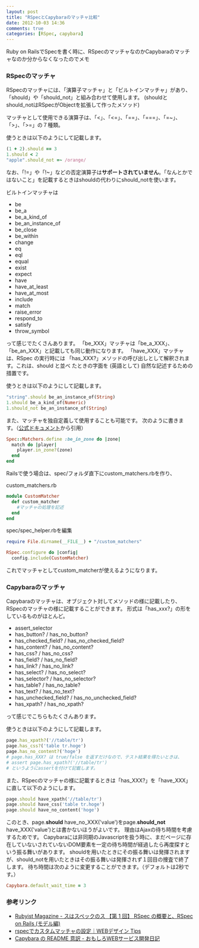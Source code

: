 ```yaml
---
layout: post
title: "RSpecとCapybaraのマッチャ比較"
date: 2012-10-03 14:36
comments: true
categories: [RSpec, capybara]
---
```

Ruby on RailsでSpecを書く時に、RSpecのマッチャなのかCapybaraのマッチャなのか分からなくなったのでメモ

### RSpecのマッチャ

RSpecのマッチャには、「演算子マッチャ」と「ビルトインマッチャ」があり、「should」や「should_not」と組み合わせて使用します。
(shouldとshould_notはRSpecがObjectを拡張して作ったメソッド)

マッチャとして使用できる演算子は、「<」、「<=」、「==」、「===」、「=~」、「>」、「>=」の７種類。

使うときは以下のようにして記載します。
``` ruby
(1 + 2).should == 3
1.should < 2
"apple".should_not =~ /orange/
```
なお、「!=」や「!~」などの否定演算子は**サポートされていません**。「なんとかではないこと」を記載するときはshouldの代わりにshould_notを使います。

ビルトインマッチャは

* be
* be_a
* be_a_kind_of
* be_an_instance_of
* be_close
* be_within
* change
* eq
* eql
* equal
* exist
* expect
* have
* have_at_least
* have_at_most
* include
* match
* raise_error
* respond_to
* satisfy
* throw_symbol

って感じでたくさんあります。
「be_XXX」マッチャは「be_a_XXX」、「be_an_XXX」と記載しても同じ動作になります。
「have_XXX」マッチャは、RSpec の実行時には 「has_XXX?」メソッドの呼び出しとして解釈されます。これは、should と並べ たときの字面を (英語として) 自然な記述するための措置です。

使うときは以下のようにして記載します。
``` ruby
"string".should be_an_instance_of(String)
1.should be_a_kind_of(Numeric)
1.should_not be_an_instance_of(String)
```
また、マッチャを独自定義して使用することも可能です。
次のように書きます。（[公式ドキュメント](http://rspec.rubyforge.org/rspec/1.2.9/classes/Spec/Matchers.html)から引用）
``` ruby
Spec::Matchers.define :be_in_zone do |zone|
  match do |player|
    player.in_zone?(zone)
  end
end
```
Railsで使う場合は、spec/フォルダ直下にcustom_matchers.rbを作り、

custom_matchers.rb
``` ruby
module CustomMatcher
  def custom_matcher
    #マッチャの処理を記述 
  end
end
```
spec/spec_helper.rbを編集
``` ruby
require File.dirname(__FILE__) + "/custom_matchers"

RSpec.configure do |config|
  config.include(CustomMatcher)
```
これでマッチャとしてcustom_matcherが使えるようになります。

### Capybaraのマッチャ

Capybaraのマッチャは、オブジェクト対してメソッドの様に記載したり、RSpecのマッチャの様に記載することができます。
形式は「has_xxx?」の形をしているものがほとんど。

* assert_selector
* has_button? / has_no_button?
* has_checked_field? / has_no_checked_field?
* has_content? / has_no_content?
* has_css? / has_no_css?
* has_field? / has_no_field?
* has_link? / has_no_link?
* has_select? / has_no_select?
* has_selector? / has_no_selector?
* has_table? / has_no_table?
* has_text? / has_no_text?
* has_unchecked_field? / has_no_unchecked_field?
* has_xpath? / has_no_xpath?

って感じでこちらもたくさんあります。

使うときは以下のようにして記載します。
``` ruby
page.has_xpath?('//table/tr')
page.has_css?('table tr.hoge')
page.has_no_content?('hoge')
# page.has_XXX? は true/false を返すだけなので、テスト結果を得たいときは、
# assert page.has_xpath?('//table/tr')
# というようにassertを付けて記載します。
```
また、RSpecのマッチャの様に記載するときは「has_XXX?」を「have_XXX」に直して以下のようにします。
``` ruby
page.should have_xpath('//table/tr')
page.should have_css('table tr.hoge')
page.should have_no_content('hoge')
```
このとき、page.**should** have_no_XXX('value')をpage.**should_not** have_XXX('value')とは書かないほうがよいです。
理由はAjaxの待ち時間を考慮するためです。
Capybaraには非同期のJavascriptを扱う時に、まだページに存在していないされていないDOM要素を一定の待ち時間が経過したら再度探すという振る舞いがあります。
shouldを用いたときにその振る舞いは発揮されますが、should_notを用いたときはその振る舞いは発揮されず１回目の捜査で終了します。
待ち時間は次のように変更することができます。（デフォルトは2秒です。）
``` ruby
Capybara.default_wait_time = 3
```

### 参考リンク

* [Rubyist Magazine - スはスペックのス 【第 1 回】 RSpec の概要と、RSpec on Rails (モデル編)](http://jp.rubyist.net/magazine/?0021-Rspec)
* [rspecでカスタムマッチャの設定｜WEBデザイン Tips](http://blog.digital-squad.net/article/194513209.html)
* [Capybara の README 意訳 - おもしろWEBサービス開発日記](http://d.hatena.ne.jp/willnet/20110704/1309782442)
